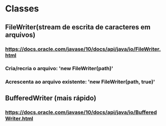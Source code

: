 # Classes

## FileWriter(stream de escrita de caracteres em arquivos)
### https://docs.oracle.com/javase/10/docs/api/java/io/FileWriter.html
### Cria/recria o arquivo: 'new FileWriter(path)'
### Acrescenta ao arquivo existente: 'new FileWriter(path, true)'

## BufferedWriter (mais rápido)
### https://docs.oracle.com/javase/10/docs/api/java/io/BufferedWriter.html
